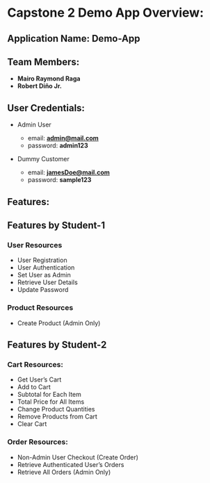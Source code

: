 # **Capstone 2 Demo App Overview:**

## **Application Name: Demo-App**

## **Team Members:**
- **Mairo Raymond Raga**
- **Robert Diño Jr.**

## **User Credentials:**

- Admin User
	- email: **admin@mail.com**
	- password: **admin123**

- Dummy Customer
	- email: **jamesDoe@mail.com**
	- password: **sample123**

## **Features:**

## Features by Student-1

### User Resources
- User Registration
- User Authentication
- Set User as Admin
- Retrieve User Details
- Update Password

### Product Resources
- Create Product (Admin Only)

## Features by Student-2

### Cart Resources:
- Get User’s Cart
- Add to Cart
- Subtotal for Each Item
- Total Price for All Items
- Change Product Quantities
- Remove Products from Cart
- Clear Cart

### Order Resources:
- Non-Admin User Checkout (Create Order)
- Retrieve Authenticated User’s Orders
- Retrieve All Orders (Admin Only)